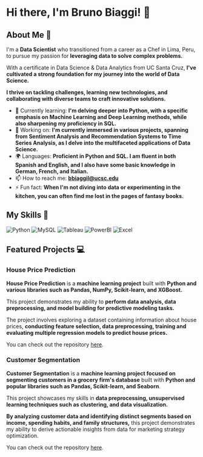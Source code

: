 # Hi there, I'm Bruno Biaggi! 👋

## About Me 🚀

I'm a **Data Scientist** who transitioned from a career as a Chef in Lima, Peru, to pursue my passion for **leveraging data to solve complex problems.** 

With a certificate in Data Science & Data Analytics from UC Santa Cruz, **I've cultivated a strong foundation for my journey into the world of Data Science.**

**I thrive on tackling challenges, learning new technologies, and collaborating with diverse teams to craft innovative solutions.**

- 🌱 Currently learning: **I'm delving deeper into Python, with a specific emphasis on Machine Learning and Deep Learning methods, while also sharpening my proficiency in SQL.**
- 🔭 Working on: **I'm currently immersed in various projects, spanning from Sentiment Analysis and Recommendation Systems to Time Series Analysis, as I delve into the multifaceted applications of Data Science.**
- 🌍 Languages: **Proficient in Python and SQL. I am fluent in both Spanish and English, and I also have some basic knowledge in German, French, and Italian.**
- 📫 How to reach me: **bbiaggil@ucsc.edu**
- ⚡ Fun fact: **When I'm not diving into data or experimenting in the kitchen, you can often find me lost in the pages of fantasy books.**

## My Skills 🧠

![Python](https://img.shields.io/badge/Python-FFD43B?style=for-the-badge&logo=python&logoColor=blue)
![MySQL](https://img.shields.io/badge/MySQL-005C84?style=for-the-badge&logo=mysql&logoColor=white)
![Tableau](https://img.shields.io/badge/Tableau-E97627?style=for-the-badge&logo=Tableau&logoColor=white)
![PowerBI](https://img.shields.io/badge/PowerBI-F2C811?style=for-the-badge&logo=Power%20BI&logoColor=white)
![Excel](https://img.shields.io/badge/Microsoft_Excel-217346?style=for-the-badge&logo=microsoft-excel&logoColor=white)

## Featured Projects 💻

### House Price Prediction

**House Price Prediction** is a **machine learning project** built with **Python and various libraries such as Pandas, NumPy, Scikit-learn, and XGBoost.**

This project demonstrates my ability to **perform data analysis, data preprocessing, and model building for predictive modeling tasks.**

The project involves exploring a dataset containing information about house prices, **conducting feature selection, data preprocessing, training and evaluating multiple regression models to predict house prices.** 

You can check out the repository [here](https://github.com/bbiaggi88/house_price_prediction).

### Customer Segmentation

**Customer Segmentation** is a **machine learning project focused on segmenting customers in a grocery firm's database** built with **Python and popular libraries such as Pandas, Scikit-learn, and Seaborn**.

This project showcases my skills in **data preprocessing, unsupervised learning techniques such as clustering, and data visualization.**

**By analyzing customer data and identifying distinct segments based on income, spending habits, and family structures,** this project demonstrates my ability to derive actionable insights from data for marketing strategy optimization.

You can check out the repository [here](https://github.com/bbiaggi88/customer_segmentation).

<!---
bbiaggi88/bbiaggi88 is a ✨ special ✨ repository because its `README.md` (this file) appears on your GitHub profile.
You can click the Preview link to take a look at your changes.
--->
